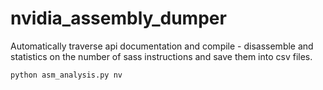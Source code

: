 # nvidia_assembly_dumper

Automatically traverse api documentation and compile - disassemble and statistics on the number of sass instructions and save them into csv files.

```shell
python asm_analysis.py nv
```
